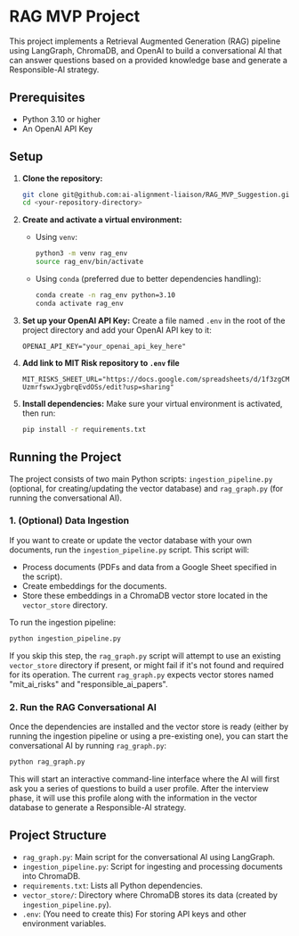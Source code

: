 # RAG MVP Project

This project implements a Retrieval Augmented Generation (RAG) pipeline using LangGraph, ChromaDB, and OpenAI to build a conversational AI that can answer questions based on a provided knowledge base and generate a Responsible-AI strategy.

## Prerequisites

*   Python 3.10 or higher
*   An OpenAI API Key

## Setup

1.  **Clone the repository:**
    ```bash
    git clone git@github.com:ai-alignment-liaison/RAG_MVP_Suggestion.git
    cd <your-repository-directory>
    ```

2.  **Create and activate a virtual environment:**

    *   Using `venv`:
        ```bash
        python3 -m venv rag_env
        source rag_env/bin/activate
        ```
    *   Using `conda` (preferred due to better dependencies handling):
        ```bash
        conda create -n rag_env python=3.10
        conda activate rag_env
        ```

3.  **Set up your OpenAI API Key:**
    Create a file named `.env` in the root of the project directory and add your OpenAI API key to it:
    ```env
    OPENAI_API_KEY="your_openai_api_key_here"
    ```
4.  **Add link to MIT Risk repository to `.env` file**
    ```env
    MIT_RISKS_SHEET_URL="https://docs.google.com/spreadsheets/d/1f3zgCMTUeqmJ2w2LyiXGo5-UzmrfswxJygbrqEvdOSs/edit?usp=sharing"
    ```

5.  **Install dependencies:**
    Make sure your virtual environment is activated, then run:
    ```bash
    pip install -r requirements.txt
    ```

## Running the Project

The project consists of two main Python scripts: `ingestion_pipeline.py` (optional, for creating/updating the vector database) and `rag_graph.py` (for running the conversational AI).

### 1. (Optional) Data Ingestion

If you want to create or update the vector database with your own documents, run the `ingestion_pipeline.py` script. This script will:
*   Process documents (PDFs and data from a Google Sheet specified in the script).
*   Create embeddings for the documents.
*   Store these embeddings in a ChromaDB vector store located in the `vector_store` directory.

To run the ingestion pipeline:
```bash
python ingestion_pipeline.py
```
If you skip this step, the `rag_graph.py` script will attempt to use an existing `vector_store` directory if present, or might fail if it's not found and required for its operation. The current `rag_graph.py` expects vector stores named "mit_ai_risks" and "responsible_ai_papers".

### 2. Run the RAG Conversational AI

Once the dependencies are installed and the vector store is ready (either by running the ingestion pipeline or using a pre-existing one), you can start the conversational AI by running `rag_graph.py`:

```bash
python rag_graph.py
```

This will start an interactive command-line interface where the AI will first ask you a series of questions to build a user profile. After the interview phase, it will use this profile along with the information in the vector database to generate a Responsible-AI strategy.

## Project Structure

*   `rag_graph.py`: Main script for the conversational AI using LangGraph.
*   `ingestion_pipeline.py`: Script for ingesting and processing documents into ChromaDB.
*   `requirements.txt`: Lists all Python dependencies.
*   `vector_store/`: Directory where ChromaDB stores its data (created by `ingestion_pipeline.py`).
*   `.env`: (You need to create this) For storing API keys and other environment variables. 